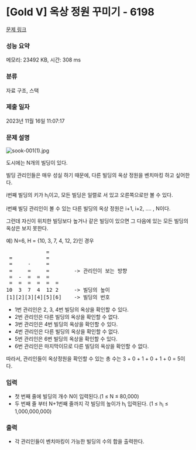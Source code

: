 # [Gold V] 옥상 정원 꾸미기 - 6198 

[문제 링크](https://www.acmicpc.net/problem/6198) 

### 성능 요약

메모리: 23492 KB, 시간: 308 ms

### 분류

자료 구조, 스택

### 제출 일자

2023년 11월 16일 11:07:17

### 문제 설명

<p style="user-select: auto;"><img alt="sook-001(1).jpg" src="" style="user-select: auto;"></p>

<p style="user-select: auto;">도시에는 N개의 빌딩이 있다.</p>

<p style="user-select: auto;">빌딩 관리인들은 매우 성실 하기 때문에, 다른 빌딩의 옥상 정원을 벤치마킹 하고 싶어한다.</p>

<p style="user-select: auto;">i번째 빌딩의 키가 h<sub style="user-select: auto;">i</sub>이고, 모든 빌딩은 일렬로 서 있고 오른쪽으로만 볼 수 있다.</p>

<p style="user-select: auto;">i번째 빌딩 관리인이 볼 수 있는 다른 빌딩의 옥상 정원은 i+1, i+2, .... , N이다.</p>

<p style="user-select: auto;">그런데 자신이 위치한 빌딩보다 높거나 같은 빌딩이 있으면 그 다음에 있는 모든 빌딩의 옥상은 보지 못한다.</p>

<p style="user-select: auto;">예) N=6, H = {10, 3, 7, 4, 12, 2}인 경우</p>

<pre style="user-select: auto;">             = 
 =           = 
 =     -     = 
 =     =     =        -> 관리인이 보는 방향
 =  -  =  =  =   
 =  =  =  =  =  = 
10  3  7  4  12 2     -> 빌딩의 높이
[1][2][3][4][5][6]    -> 빌딩의 번호</pre>

<ul style="user-select: auto;">
	<li style="user-select: auto;">1번 관리인은 2, 3, 4번 빌딩의 옥상을 확인할 수 있다.</li>
	<li style="user-select: auto;">2번 관리인은 다른 빌딩의 옥상을 확인할 수 없다.</li>
	<li style="user-select: auto;">3번 관리인은 4번 빌딩의 옥상을 확인할 수 있다.</li>
	<li style="user-select: auto;">4번 관리인은 다른 빌딩의 옥상을 확인할 수 없다.</li>
	<li style="user-select: auto;">5번 관리인은 6번 빌딩의 옥상을 확인할 수 있다.</li>
	<li style="user-select: auto;">6번 관리인은 마지막이므로 다른 빌딩의 옥상을 확인할 수 없다.</li>
</ul>

<p style="user-select: auto;">따라서, 관리인들이 옥상정원을 확인할 수 있는 총 수는 3 + 0 + 1 + 0 + 1 + 0 = 5이다.</p>

### 입력 

 <ul style="user-select: auto;">
	<li style="user-select: auto;">첫 번째 줄에 빌딩의 개수 N이 입력된다.(1 ≤ N ≤ 80,000)</li>
	<li style="user-select: auto;">두 번째 줄 부터 N+1번째 줄까지 각 빌딩의 높이가 h<sub style="user-select: auto;">i</sub> 입력된다. (1 ≤ h<sub style="user-select: auto;">i</sub> ≤ 1,000,000,000)</li>
</ul>

### 출력 

 <ul style="user-select: auto;">
	<li style="user-select: auto;">각 관리인들이 벤치마킹이 가능한 빌딩의 수의 합을 출력한다.</li>
</ul>


